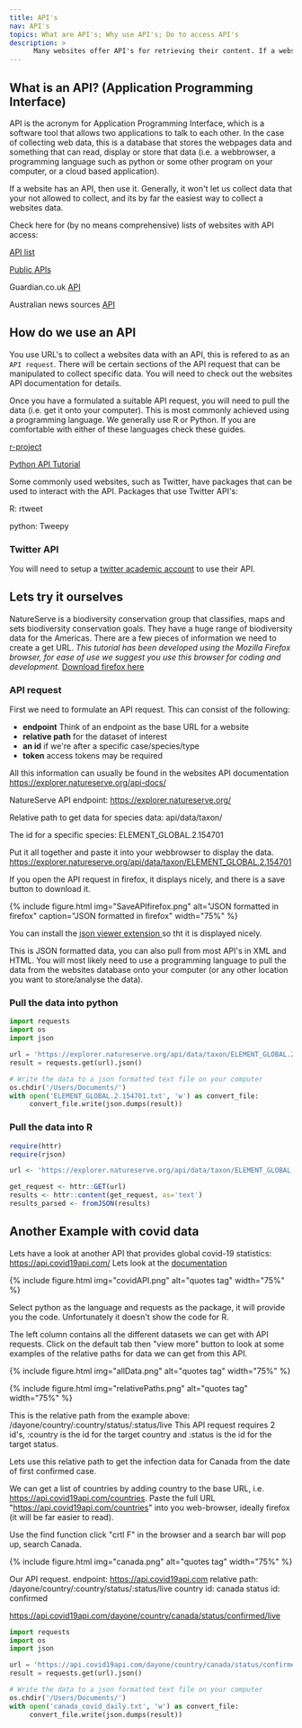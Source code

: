 ```yaml
---
title: API's
nav: API's
topics: What are API's; Why use API's; Do to access API's
description: >
      Many websites offer API's for retrieving their content. If a website has an API, use it.
---
```


## What is an API? (Application Programming Interface)
API is the acronym for Application Programming Interface, which is a software tool that allows two applications to talk to each other. In the case of collecting web data, this is a database that stores the webpages data and something that can read, display or store that data (i.e. a webbrowser, a programming language such as python or some other program on your computer, or a cloud based application).

If a website has an API, then use it. Generally, it won't let us collect data that your not allowed to collect, and its by far the easiest way to collect a websites data.

Check here for (by no means comprehensive) lists of websites with API access:

<a href='https://apilist.fun/' target='_blank'>API list</a>

<a href='https://github.com/public-apis/public-apis' target='_blank'>Public APIs</a>

Guardian.co.uk <a href='https://open-platform.theguardian.com/' target='_blank'>API</a>

Australian news sources <a href='https://mediastack.com/sources/australia-news-api' target='_blank'>API</a> 



## How do we use an API

You use URL's to collect a websites data with an API, this is refered to as an `API request`. There will be certain sections of the API request that can be manipulated to collect specific data. You will need to check out the websites API documentation for details.

Once you have a formulated a suitable API request, you will need to pull the data (i.e. get it onto your computer). This is most commonly achieved using a programming language. We generally use  R or Python.  If you are comfortable with either of these languages check these guides.

<a href='https://cran.r-project.org/web/packages/httr/vignettes/api-packages.html' target='_blank'> r-project</a>

<a href='https://www.dataquest.io/blog/python-api-tutorial/' target='_blank'> Python API Tutorial </a>

Some commonly used websites, such as Twitter, have packages that can be used to interact with the API. Packages that use Twitter API's:

R: rtweet 

python: Tweepy

### Twitter API
You will need to setup a <a href='https://developer.twitter.com/en/products/twitter-api/academic-research' target='_blank'>twitter academic account</a> to use their API.


## Lets try it ourselves
NatureServe is a biodiversity conservation group that classifies, maps and sets biodiversity conservation goals.
They have a huge range of biodiversity data for the Americas. There are a few pieces of information we need to create a get URL. 
*This tutorial has been developed using the Mozilla Firefox browser, for ease of use we suggest you use this browser for coding and development.* <a href='https://www.mozilla.org/en-US/firefox/new/' target='_blank'> Download firefox here <a/>

### API request
First we need to formulate an API request. 
This can consist of the following:
* **endpoint** Think of an endpoint as the base URL for a website
* **relative path** for the dataset of interest 
* **an id** if we're after a specific case/species/type
* **token** access tokens may be required

All this information can usually be found in the websites API documentation
https://explorer.natureserve.org/api-docs/

NatureServe API endpoint:
https://explorer.natureserve.org/

Relative path to get data for species data:
api/data/taxon/

The id for a specific species:
ELEMENT_GLOBAL.2.154701

Put it all together and paste it into your webbrowser to display the data.
https://explorer.natureserve.org/api/data/taxon/ELEMENT_GLOBAL.2.154701

If you open the API request in firefox, it displays nicely, and there is a save button to download it.

{% include figure.html img="SaveAPIfirefox.png" alt="JSON formatted in firefox" caption="JSON formatted in firefox" width="75%" %}

You can install the <a href="https://chrome.google.com/webstore/detail/json-viewer/gbmdgpbipfallnflgajpaliibnhdgobh" target="_blank">json viewer extension </a> so tht it is displayed nicely.

This is JSON formatted data, you can also pull from most API's in XML and HTML. You will most likely need to use a programming language to pull the data from the websites database onto your computer (or any other location you want to store/analyse the data).

### Pull the data into python

```python
import requests
import os
import json

url = 'https://explorer.natureserve.org/api/data/taxon/ELEMENT_GLOBAL.2.154701'
result = requests.get(url).json()

# Write the data to a json formatted text file on your computer
os.chdir('/Users/Documents/')
with open('ELEMENT_GLOBAL.2.154701.txt', 'w') as convert_file: 
     convert_file.write(json.dumps(result))

```

### Pull the data into R
```R
require(httr)
require(rjson)

url <- 'https://explorer.natureserve.org/api/data/taxon/ELEMENT_GLOBAL.2.154701'

get_request <- httr::GET(url)
results <- httr::content(get_request, as='text')
results_parsed <- fromJSON(results)
```

## Another Example with covid data

Lets have a look at another API that provides global covid-19 statistics: <a href="https://api.covid19api.com/" target="_blank">https://api.covid19api.com/</a>
Lets look at the <a href="https://documenter.getpostman.com/view/10808728/SzS8rjbc" target="_blank">documentation</a>

{% include figure.html img="covidAPI.png" alt="quotes tag"  width="75%" %}

Select python as the language and requests as the package, it will provide you the code. Unfortunately it doesn't show the code for R.

The left column contains all the different datasets we can get with API requests. Click on the default tab then "view more" button to look at some examples of the relative paths for data we can get from this API.

{% include figure.html img="allData.png" alt="quotes tag"  width="75%" %}

{% include figure.html img="relativePaths.png" alt="quotes tag"  width="75%" %}

This is the relative path from the example above: /dayone/country/:country/status/:status/live
This API request requires 2 id's, :country is the id for the target country and :status is the id for the target status.

Lets use this relative path to get the infection data for Canada from the date of first confirmed case. 

We can get a list of countries by adding country to the base URL, i.e. https://api.covid19api.com/countries. Paste the full URL "https://api.covid19api.com/countries" into you web-browser, ideally firefox (it will be far easier to read).

Use the find function click "crtl F" in the browser and a search bar will pop up, search Canada.

{% include figure.html img="canada.png" alt="quotes tag"  width="75%" %}

Our API request.
endpoint: https://api.covid19api.com
relative path: /dayone/country/:country/status/:status/live
country id: canada
status id: confirmed

https://api.covid19api.com/dayone/country/canada/status/confirmed/live

```python
import requests
import os
import json

url = 'https://api.covid19api.com/dayone/country/canada/status/confirmed/live'
result = requests.get(url).json()

# Write the data to a json formatted text file on your computer
os.chdir('/Users/Documents/')
with open('canada_covid_daily.txt', 'w') as convert_file: 
     convert_file.write(json.dumps(result))

```